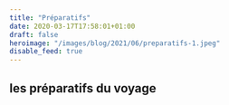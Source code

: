 ```yaml
---
title: "Préparatifs"
date: 2020-03-17T17:58:01+01:00
draft: false
heroimage: "/images/blog/2021/06/preparatifs-1.jpeg"
disable_feed: true
---
```

## les préparatifs du voyage

